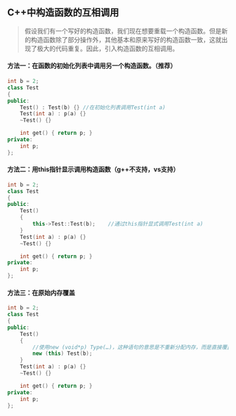 ## C++中构造函数的互相调用

> 假设我们有一个写好的构造函数，我们现在想要重载一个构造函数。但是新的构造函数除了部分操作外，其他基本和原来写好的构造函数一致，这就出现了极大的代码重复。因此，引入构造函数的互相调用。

#### 方法一：在函数的初始化列表中调用另一个构造函数。（推荐）

```C++
int b = 2;
class Test
{
public:
    Test() : Test(b) {} //在初始化列表调用Test(int a)
    Test(int a) : p(a) {}
    ~Test() {}

    int get() { return p; }
private:
    int p;
};
```

#### 方法二：用this指针显示调用构造函数（g++不支持，vs支持）

```C++
int b = 2;
class Test
{
public:
    Test()
    {
        this->Test::Test(b);    //通过this指针显式调用Test(int a)
    }
    Test(int a) : p(a) {}
    ~Test() {}

    int get() { return p; }
private:
    int p;
};
```

#### 方法三：在原始内存覆盖

```C++
int b = 2;
class Test
{
public:
    Test()
    {
        //使用new (void*p) Type(…)，这种语句的意思是不重新分配内存，而是直接覆盖在原内存上。
        new (this) Test(b);
    }
    Test(int a) : p(a) {}
    ~Test() {}

    int get() { return p; }
private:
    int p;
};
```




